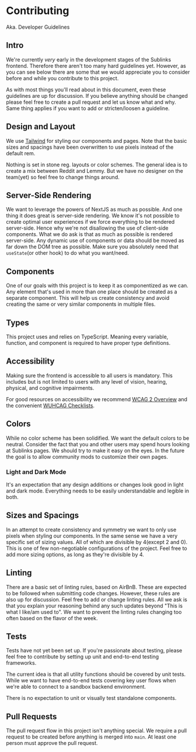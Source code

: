 # Contributing
Aka. Developer Guidelines

## Intro

We're currently _very_ early in the development stages of the Sublinks frontend. Therefore there aren't too many hard guidelines yet. However, as you can see below there are some that we would appreciate you to consider before and while you contribute to this project.

As with most things you'll read about in this document, even these guidelines are up for discussion. If you believe anything should be changed please feel free to create a pull request and let us know what and why. Same thing applies if you want to add or stricten/loosen a guideline.

## Design and Layout

We use [Tailwind](https://tailwindui.com/) for styling our components and pages. Note that the basic sizes and spacings have been overwritten to use pixels instead of the default rem.

Nothing is set in stone reg. layouts or color schemes. The general idea is to create a mix between Reddit and Lemmy. But we have no designer on the team(yet) so feel free to change things around.

## Server-Side Rendering

We want to leverage the powers of NextJS as much as possible. And one thing it does great is server-side rendering. We know it's not possible to create optimal user experiences if we force everything to be rendered server-side. Hence why we're not disallowing the use of client-side components. What we do ask is that as much as possible is rendered server-side. Any dynamic use of components or data should be moved as far down the DOM tree as possible. Make sure you absolutely need that `useState`(or other hook) to do what you want/need.

## Components

One of our goals with this project is to keep it as componentized as we can. Any element that's used in more than one place should be created as a separate component. This will help us create consistency and avoid creating the same or very similar components in multiple files.

## Types

This project uses and relies on TypeScript. Meaning every variable, function, and component is required to have proper type definitions.

## Accessibility

Making sure the frontend is accessible to all users is mandatory. This includes but is not limited to users with any level of vision, hearing, physical, and cognitive impairments.

For good resources on accessibility we recommend [WCAG 2 Overview](https://www.w3.org/WAI/standards-guidelines/wcag/) and the convenient [WUHCAG Checklists](https://www.wuhcag.com/wcag-checklist/).

## Colors

While no color scheme has been solidified. We want the default colors to be neutral. Consider the fact that you and other users may spend hours looking at Sublinks pages. We should try to make it easy on the eyes. In the future the goal is to allow community mods to customize their own pages.

### Light and Dark Mode

It's an expectation that any design additions or changes look good in light and dark mode. Everything needs to be easily understandable and legible in both.

## Sizes and Spacings

In an attempt to create consistency and symmetry we want to only use pixels when styling our components. In the same sense we have a very specific set of sizing values. All of which are divisible by 4(except 2 and 0). This is one of few non-negotiable configurations of the project. Feel free to add more sizing options, as long as they're divisible by 4.

## Linting

There are a basic set of linting rules, based on AirBnB. These are expected to be followed when submitting code changes. However, these rules are also up for discussion. Feel free to add or change linting rules. All we ask is that you explain your reasoning behind any such updates beyond "This is what I like/am used to". We want to prevent the linting rules changing too often based on the flavor of the week.

## Tests

Tests have not yet been set up. If you're passionate about testing, please feel free to contribute by setting up unit and end-to-end testing frameworks.

The current idea is that all utility functions should be covered by unit tests. While we want to have end-to-end tests covering key user flows when we're able to connect to a sandbox backend environment.

There is no expectation to unit or visually test standalone components.

## Pull Requests

The pull request flow in this project isn't anything special. We require a pull request to be created before anything is merged into `main`. At least one person must approve the pull request.


